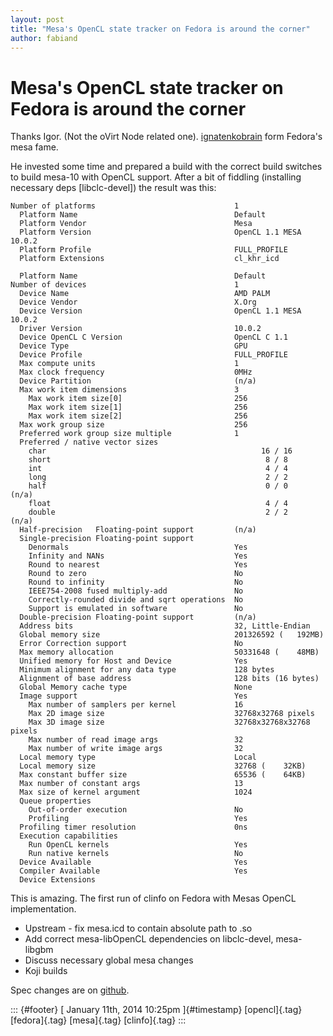 ```yaml
---
layout: post
title: "Mesa's OpenCL state tracker on Fedora is around the corner"
author: fabiand
---
```



Mesa\'s OpenCL state tracker on Fedora is around the corner
===========================================================

Thanks Igor. (Not the oVirt Node related one).
[ignatenkobrain](https://fedoraproject.org/wiki/User:Ignatenkobrain)
form Fedora's mesa fame.

He invested some time and prepared a build with the correct build
switches to build mesa-10 with OpenCL support. After a bit of fiddling
(installing necessary deps \[libclc-devel\]) the result was this:

    Number of platforms                               1
      Platform Name                                   Default
      Platform Vendor                                 Mesa
      Platform Version                                OpenCL 1.1 MESA 10.0.2
      Platform Profile                                FULL_PROFILE
      Platform Extensions                             cl_khr_icd

      Platform Name                                   Default
    Number of devices                                 1
      Device Name                                     AMD PALM
      Device Vendor                                   X.Org
      Device Version                                  OpenCL 1.1 MESA 10.0.2
      Driver Version                                  10.0.2
      Device OpenCL C Version                         OpenCL C 1.1
      Device Type                                     GPU
      Device Profile                                  FULL_PROFILE
      Max compute units                               1
      Max clock frequency                             0MHz
      Device Partition                                (n/a)
      Max work item dimensions                        3
        Max work item size[0]                         256
        Max work item size[1]                         256
        Max work item size[2]                         256
      Max work group size                             256
      Preferred work group size multiple              1
      Preferred / native vector sizes                 
        char                                                16 / 16      
        short                                                8 / 8       
        int                                                  4 / 4       
        long                                                 2 / 2       
        half                                                 0 / 0        (n/a)
        float                                                4 / 4       
        double                                               2 / 2        (n/a)
      Half-precision   Floating-point support         (n/a)
      Single-precision Floating-point support        
        Denormals                                     Yes
        Infinity and NANs                             Yes
        Round to nearest                              Yes
        Round to zero                                 No
        Round to infinity                             No
        IEEE754-2008 fused multiply-add               No
        Correctly-rounded divide and sqrt operations  No
        Support is emulated in software               No
      Double-precision Floating-point support         (n/a)
      Address bits                                    32, Little-Endian
      Global memory size                              201326592 (   192MB)
      Error Correction support                        No
      Max memory allocation                           50331648 (    48MB)
      Unified memory for Host and Device              Yes
      Minimum alignment for any data type             128 bytes
      Alignment of base address                       128 bits (16 bytes)
      Global Memory cache type                        None
      Image support                                   Yes
        Max number of samplers per kernel             16
        Max 2D image size                             32768x32768 pixels
        Max 3D image size                             32768x32768x32768 pixels
        Max number of read image args                 32
        Max number of write image args                32
      Local memory type                               Local
      Local memory size                               32768 (    32KB)
      Max constant buffer size                        65536 (    64KB)
      Max number of constant args                     13
      Max size of kernel argument                     1024
      Queue properties                                
        Out-of-order execution                        No
        Profiling                                     Yes
      Profiling timer resolution                      0ns
      Execution capabilities                          
        Run OpenCL kernels                            Yes
        Run native kernels                            No
      Device Available                                Yes
      Compiler Available                              Yes
      Device Extensions                               

This is amazing. The first run of clinfo on Fedora with Mesas OpenCL
implementation.

-   Upstream - fix mesa.icd to contain absolute path to .so
-   Add correct mesa-libOpenCL dependencies on libclc-devel, mesa-libgbm
-   Discuss necessary global mesa changes
-   Koji builds

Spec changes are on
[github](https://github.com/fabiand/mesa-spec/compare/master...opencl).

::: {#footer}
[ January 11th, 2014 10:25pm ]{#timestamp} [opencl]{.tag} [fedora]{.tag}
[mesa]{.tag} [clinfo]{.tag}
:::
